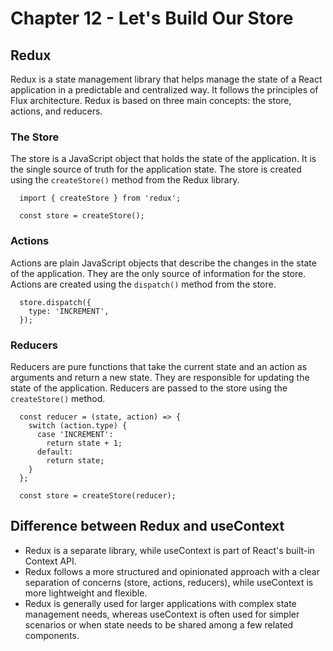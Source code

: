 # Chapter 12 - Let's Build Our Store

## Redux

Redux is a state management library that helps manage the state of a React application in a predictable and centralized way. It follows the principles of Flux architecture. Redux is based on three main concepts: the store, actions, and reducers.

### The Store

The store is a JavaScript object that holds the state of the application. It is the single source of truth for the application state. The store is created using the `createStore()` method from the Redux library.

```JSX
  import { createStore } from 'redux';

  const store = createStore();
```

### Actions

Actions are plain JavaScript objects that describe the changes in the state of the application. They are the only source of information for the store. Actions are created using the `dispatch()` method from the store.

```JSX
  store.dispatch({
    type: 'INCREMENT',
  });
```

### Reducers

Reducers are pure functions that take the current state and an action as arguments and return a new state. They are responsible for updating the state of the application. Reducers are passed to the store using the `createStore()` method.

```JSX
  const reducer = (state, action) => {
    switch (action.type) {
      case 'INCREMENT':
        return state + 1;
      default:
        return state;
    }
  };

  const store = createStore(reducer);
```

## Difference between Redux and useContext

- Redux is a separate library, while useContext is part of React's built-in Context API.
- Redux follows a more structured and opinionated approach with a clear separation of concerns (store, actions, reducers), while useContext is more lightweight and flexible.
- Redux is generally used for larger applications with complex state management needs, whereas useContext is often used for simpler scenarios or when state needs to be shared among a few related components.
